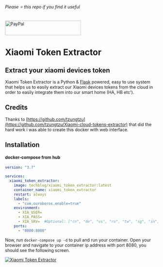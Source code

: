 *Please :star: this repo if you find it useful*

<p align="left"><br>
<a href="https://www.paypal.com/paypalme/techblogil?locale.x=he_IL" target="_blank"><img src="http://khrolenok.ru/support_paypal.png" alt="PayPal" width="250" height="48"></a>
</p>



# Xiaomi Token Extractor
## Extract your xiaomi devices token

Xiaomi Token Extractor is a Python & [Flask](https://flask.palletsprojects.com/en/1.1.x/) powered, easy to use system that helps us to easily extract our Xiaomi devices tokens from the cloud in order to easily integrate them into our smart home (HA, HB etc'). 

## Credits
Thanks to [https://github.com/tzungtzu](https://github.com/tzungtzu/Xiaomi-cloud-tokens-extractor) that did the hard work i was able to create this docker with web interface.

## Installation
#### docker-compose from hub
```yaml
version: "3.7"

services:
  xiaomi_token_extractor:
    image: techblog/xiaomi_token_extractor:latest
    container_name: xiaomi_token_extractor
    restart: always
    labels:
      - "com.ouroboros.enable=true"
    environment:
      - XIA_USER=
      - XIA_PASS=
      - XIA_SRV=  #Optional: ["cn", "de", "us", "ru", "tw", "sg", "in", "i2"]
    ports:
      - "8080:8080"

```
Now, run ```docker-compose up -d``` to pull and run your container.
Open your browser and navigate to your container ip address with port 8080, you should see the following screen.

[![Xiaomi Token Extractor](https://github.com/t0mer/Xiaomi-Token-Extractor/blob/main/screenshots/xiaomi_token_extractor.jpg?raw=true "Xiaomi Token Extractor")](https://github.com/t0mer/Xiaomi-Token-Extractor/blob/main/screenshots/Xiaomi-Token-Extractor.jpg?raw=true "Xiaomi Token Extractor")


